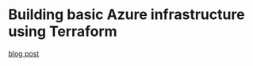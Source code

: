 # Building basic Azure infrastructure using Terraform

[blog post](https://devstarops.com/blog/blogs/dev/2022/8/building-basic-azure-infrastructure-using-terraform)
